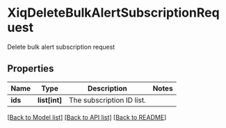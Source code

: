 # XiqDeleteBulkAlertSubscriptionRequest

Delete bulk alert subscription request
## Properties
Name | Type | Description | Notes
------------ | ------------- | ------------- | -------------
**ids** | **list[int]** | The subscription ID list. | 

[[Back to Model list]](../README.md#documentation-for-models) [[Back to API list]](../README.md#documentation-for-api-endpoints) [[Back to README]](../README.md)


